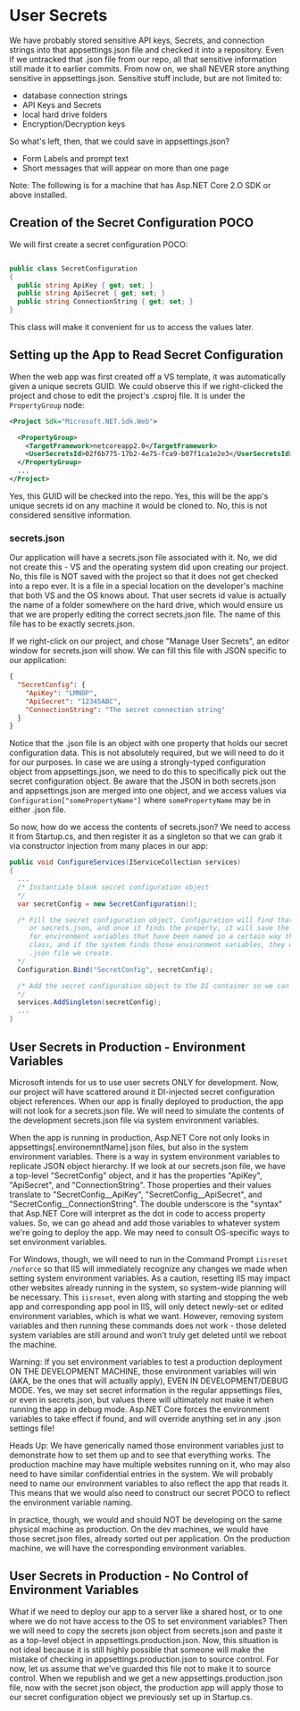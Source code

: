 # User Secrets

We have probably stored sensitive API keys, Secrets, and connection strings into that appsettings.json file and checked it
into a repository. Even if we untracked that .json file from our repo, all that sensitive information still made it to
earlier commits. From now on, we shall NEVER store anything sensitive in appsettings.json. Sensitive stuff include, but are
not limited to:

* database connection strings
* API Keys and Secrets
* local hard drive folders
* Encryption/Decryption keys

So what's left, then, that we could save in appsettings.json?

* Form Labels and prompt text
* Short messages that will appear on more than one page

Note: The following is for a machine that has Asp.NET Core 2.O SDK or above installed.

## Creation of the Secret Configuration POCO

We will first create a secret configuration POCO:

```csharp

public class SecretConfiguration
{
  public string ApiKey { get; set; }
  public string ApiSecret { get; set; }
  public string ConnectionString { get; set; }
}
```

This class will make it convenient for us to access the values later.

## Setting up the App to Read Secret Configuration

When the web app was first created off a VS template, it was automatically given a unique secrets GUID. We could observe this
if we right-clicked the project and chose to edit the project's .csproj file. It is under the `PropertyGroup` node:

```xml
<Project Sdk="Microsoft.NET.Sdk.Web">

  <PropertyGroup>
    <TargetFramework>netcoreapp2.0</TargetFramework>
    <UserSecretsId>02f6b775-17b2-4e75-fca9-b07f1ca1e2e3</UserSecretsId>
  </PropertyGroup>
  ...
</Project>
```

Yes, this GUID will be checked into the repo. Yes, this will be the app's unique secrets id on any machine it would be cloned
to. No, this is not considered sensitive information.

### secrets.json
Our application will have a secrets.json file associated with it. No, we did not create this - VS and the operating system did upon
creating our project. No, this file is NOT saved with the project so that it does not get checked into a repo ever. It is a file in a
special location on the developer's machine that both VS and the OS knows about. That user secrets id value is actually the name of
a folder somewhere on the hard drive, which would ensure us that we are properly editing the correct secrets.json file. The name of
this file has to be exactly secrets.json.

If we right-click on our project, and chose "Manage User Secrets", an editor window for secrets.json will show. We can fill this file
with JSON specific to our application:

```json
{
  "SecretConfig": {
    "ApiKey": "LMNOP",
    "ApiSecret": "12345ABC",
    "ConnectionString": "The secret connection string"
  }
}
```

Notice that the .json file is an object with one property that holds our secret configuration data. This is not absolutely required,
but we will need to do it for our purposes. In case we are using a strongly-typed configuration object from appsettings.json, we need
to do this to specifically pick out the secret configuration object. Be aware that the JSON in both secrets.json and appsettings.json
are merged into one object, and we access values via `Configuration["somePropertyName"]` where `somePropertyName` may be in either
.json file.

So now, how do we access the contents of secrets.json? We need to access it from Startup.cs, and then register it as a singleton so that
we can grab it via constructor injection from many places in our app:

```csharp
public void ConfigureServices(IServiceCollection services)
{
  ...
  /* Instantiate blank secret configuration object
  */
  var secretConfig = new SecretConfiguration();

  /* Fill the secret configuration object. Configuration will find that object by the provided key from either appsettings.json
     or secrets.json, and once it finds the property, it will save the JSON data to our object. In production, ASP.net also looks
     for environment variables that have been named in a certain way that reflects the object hierarchy of the SecretConfiguration
     class, and if the system finds those environment variables, they will take effect and override anything from any
     .json file we create.
  */
  Configuration.Bind("SecretConfig", secretConfig);

  /* Add the secret configuration object to the DI container so we can access it later from anywhere via constructor injection
  */
  services.AddSingleton(secretConfig);
  ...
}
```

## User Secrets in Production - Environment Variables

Microsoft intends for us to use user secrets ONLY for development. Now, our project will have scattered around it DI-injected
secret configuration object references. When our app is finally deployed to production, the app will not look for a secrets.json
file. We will need to simulate the contents of the development secrets.json file via system environment variables.

When the app is running in production, Asp.NET Core not only looks in appsettings[.environemntName].json files, but also in
the system environment variables. There is a way in system environment variables to replicate JSON object hierarchy. If we look
at our secrets.json file, we have a top-level "SecretConfig" object, and it has the properties "ApiKey", "ApiSecret", and "ConnectionString".
Those properties and their values translate to "SecretConfig__ApiKey", "SecretConfig__ApiSecret", and "SecretConfig__ConnectionString".
The double underscore is the "syntax" that Asp.NET Core will interpret as the dot in code to access property values. So, we can go ahead and
add those variables to whatever system we're going to deploy the app. We may need to consult OS-specific ways to set environment
variables.

For Windows, though, we will need to run in the Command Prompt `iisreset /noforce` so that IIS will immediately recognize any changes
we made when setting system environment variables. As a caution, resetting IIS may impact other websites already running in the system,
so system-wide planning will be necessary. This `iisreset`, even along with starting and stopping the web app and corresponding app pool
in IIS, will only detect newly-set or edited environment variables, which is what we want. However, removing system variables and then running
these commands does not work - those deleted system variables are still around and won't truly get deleted until we reboot the machine.

Warning: If you set environment variables to test a production deployment ON THE DEVELOPMENT MACHINE, those environment variables will
win (AKA, be the ones that will actually apply), EVEN IN DEVELOPMENT/DEBUG MODE. Yes, we may set secret information in the regular appsettings
files, or even in secrets.json, but values there will ultimately not make it when running the app in debug mode. Asp.NET Core forces the 
environment variables to take effect if found, and will override anything set in any .json settings file!

Heads Up: We have generically named those environment variables just to demonstrate how to set them up and to see that everything works.
The production machine may have multiple websites running on it, who may also need to have similar confidential entries in the system.
We will probably need to name our environment variables to also reflect the app that reads it. This means that we would also need to
construct our secret POCO to reflect the environment variable naming.

In practice, though, we would and should NOT be developing on the same physical machine as production. On the dev machines, we would have
those secret.json files, already sorted out per application. On the production machine, we will have the corresponding environment variables.

## User Secrets in Production - No Control of Environment Variables

What if we need to deploy our app to a server like a shared host, or to one where we do not have access to the OS to set environment variables?
Then we will need to copy the secrets json object from secrets.json and paste it as a top-level object in appsettings.production.json. Now, this
situation is not ideal because it is still highly possible that someone will make the mistake of checking in appsettings.production.json to
source control. For now, let us assume that we've guarded this file not to make it to source control. When we republish and we get a new
appsettings.production.json file, now with the secret json object, the production app will apply those to our secret configuration object
we previously set up in Startup.cs.

